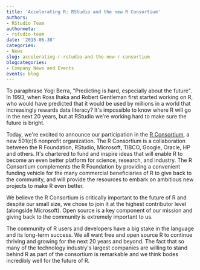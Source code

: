 ```yaml
---
title: 'Accelerating R: RStudio and the new R Consortium'
authors: 
- RStudio Team
authormeta: 
- rstudio-team
date: '2015-06-30'
categories:
- News
slug: accelerating-r-rstudio-and-the-new-r-consortium
blogcategories:
- Company News and Events
events: blog
---
```



To paraphrase Yogi Berra, "Predicting is hard, especially about the future". In 1993, when Ross Ihaka and Robert Gentleman first started working on R, who would have predicted that it would be used by millions in a world that increasingly rewards data literacy? It's impossible to know where R will go in the next 20 years, but at RStudio we're working hard to make sure the future is bright.

Today, we're excited to announce our participation in the [R Consortium](https://www.r-consortium.org/), a new 501(c)6 nonprofit organization. The R Consortium is a collaboration between the R Foundation, RStudio, Microsoft, TIBCO, Google, Oracle, HP and others. It's chartered to fund and inspire ideas that will enable R to become an even better platform for science, research, and industry. The R Consortium complements the R Foundation by providing a convenient funding vehicle for the many commercial beneficiaries of R to give back to the community, and will provide the resources to embark on ambitious new projects to make R even better.

We believe the R Consortium is critically important to the future of R and despite our small size, we chose to join it at the highest contributor level (alongside Microsoft). Open source is a key component of our mission and giving back to the community is extremely important to us.

The community of R users and developers have a big stake in the language and its long-term success. We all want free and open source R to continue thriving and growing for the next 20 years and beyond. The fact that so many of the technology industry's largest companies are willing to stand behind R as part of the consortium is remarkable and we think bodes incredibly well for the future of R.

